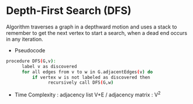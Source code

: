 # Depth-First Search (DFS)

Algorithm traverses a graph in a depthward motion and uses a stack to remember to get the next vertex to start a search, when a dead end occurs in any iteration.

- Pseudocode
```bash
procedure DFS(G,v):
      label v as discovered
      for all edges from v to w in G.adjacentEdges(v) do
          if vertex w is not labeled as discovered then
            	recursively call DFS(G,w)
```

- Time Complexity : adjacency list V+E / adjacency matrix : V<sup>2</sup>